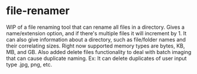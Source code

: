 # file-renamer
WIP of a file renaming tool that can rename all files in a directory. Gives a name/extension option, and if there's multiple files it will increment by 1. It can also give information about a directory, such as file/folder names and their correlating sizes. Right now supported memory types are bytes, KB, MB, and GB.
Also added delete files functionality to deal with batch imaging that can cause duplicate naming. Ex: It can delete duplicates of user input type .jpg, png, etc.
